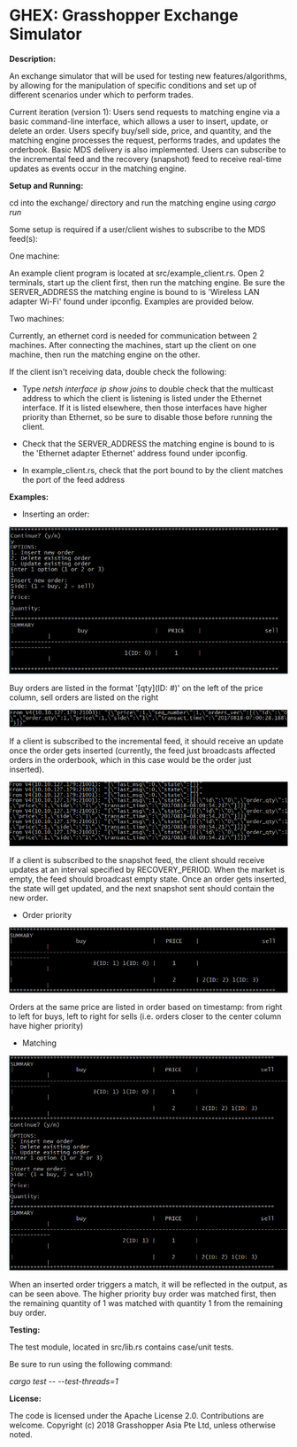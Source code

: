 # GHEX: Grasshopper Exchange Simulator


**Description:**

An exchange simulator that will be used for testing new features/algorithms, by allowing for the manipulation of specific conditions and set up of different scenarios under which to perform trades.

Current iteration (version 1): Users send requests to matching engine via a basic command-line interface, which allows a user to insert, update, or delete an order. Users specify buy/sell side, price, and quantity, and the matching engine processes the request, performs trades, and updates the orderbook. Basic MDS delivery is also implemented. Users can subscribe to the incremental feed and the recovery (snapshot) feed to receive real-time updates as events occur in the matching engine.


**Setup and Running:**

cd into the exchange/ directory and run the matching engine using *cargo run*

Some setup is required if a user/client wishes to subscribe to the MDS feed(s):

One machine:

An example client program is located at src/example_client.rs. Open 2 terminals, start up the client first, then run the matching engine. Be sure the SERVER_ADDRESS the matching engine is bound to is 'Wireless LAN adapter Wi-Fi' found under ipconfig. Examples are provided below.

Two machines:

Currently, an ethernet cord is needed for communication between 2 machines. After connecting the machines, start up the client on one machine, then run the matching engine on the other. 

If the client isn't receiving data, double check the following:

- Type *netsh interface ip show joins* to double check that the multicast address to which the client is listening is listed under the Ethernet interface. If it is listed elsewhere, then those interfaces have higher priority than Ethernet, so be sure to disable those before running the client.

- Check that the SERVER_ADDRESS the matching engine is bound to is the 'Ethernet adapter Ethernet' address found under ipconfig.

- In example_client.rs, check that the port bound to by the client matches the port of the feed address


**Examples:**

- Inserting an order:

![Alt text](/images/insert.png?raw=true)

Buy orders are listed in the format '[qty](ID: #)' on the left of the price column, sell orders are listed on the right

![Alt text](/images/insert_inc.PNG?raw=true)

If a client is subscribed to the incremental feed, it should receive an update once the order gets inserted (currently, the feed just broadcasts affected orders in the orderbook, which in this case would be the order just inserted).

![Alt text](/images/insert_snap.PNG?raw=true)

If a client is subscribed to the snapshot feed, the client should receive updates at an interval specified by RECOVERY_PERIOD. When the market is empty, the feed should broadcast empty state. Once an order gets inserted, the state will get updated, and the next snapshot sent should contain the new order.


- Order priority

![Alt text](/images/priority.PNG?raw=true)

Orders at the same price are listed in order based on timestamp: from right to left for buys, left to right for sells (i.e. orders closer to the center column have higher priority)


- Matching

![Alt text](/images/matching.PNG?raw=true)

When an inserted order triggers a match, it will be reflected in the output, as can be seen above. The higher priority buy order was matched first, then the remaining quantity of 1 was matched with quantity 1 from the remaining buy order.

**Testing:**

The test module, located in src/lib.rs contains case/unit tests. 

Be sure to run using the following command: 

*cargo test -- --test-threads=1*

**License:**

The code is licensed under the Apache License 2.0. Contributions are welcome.
Copyright (c) 2018 Grasshopper Asia Pte Ltd, unless otherwise noted.

